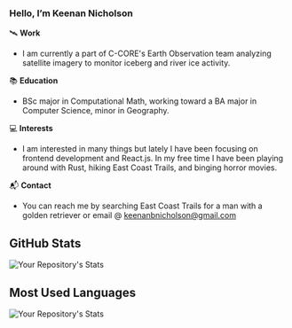 ### Hello, I’m Keenan Nicholson

🛰️ **Work**

- I am currently a part of C-CORE's Earth Observation team analyzing satellite imagery to monitor iceberg and river ice activity.

📚 **Education**

- BSc major in Computational Math, working toward a BA major in Computer Science, minor in Geography. 

💻 **Interests**

- I am interested in many things but lately I have been focusing on frontend development and React.js. In my free time I have been playing around with Rust, hiking East Coast Trails, and binging horror movies.

📬 **Contact**

- You can reach me by searching East Coast Trails for a man with a golden retriever or email @ keenanbnicholson@gmail.com


## GitHub Stats

![Your Repository's Stats](https://github-readme-stats.vercel.app/api?username=Keenan-Nicholson&icons=true)

## Most Used Languages

![Your Repository's Stats](https://github-readme-stats.vercel.app/api/top-langs/?username=Keenan-Nicholson&theme=blue-green)
